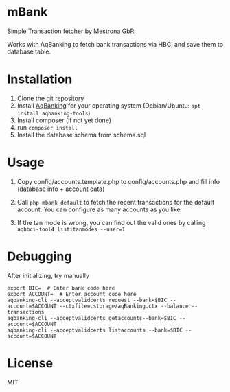 mBank
=====

Simple Transaction fetcher by Mestrona GbR.

Works with AqBanking to fetch bank transactions via HBCI and save them to database table.


Installation
============

1. Clone the git repository
2. Install [AqBanking](https://aquamaniac.de/) for your operating system (Debian/Ubuntu: `apt install aqbanking-tools`)
2. Install composer (if not yet done)
3. run `composer install`
4. Install the database schema from schema.sql

Usage
=====

1. Copy config/accounts.template.php to config/accounts.php and fill info
   (database info + account data)
   
2. Call `php mbank default` to fetch the recent transactions for the default
account. You can configure as many accounts as you like

3. If the tan mode is wrong, you can find out the valid ones by calling `aqhbci-tool4 listitanmodes --user=1`

Debugging
=========

After initializing, try manually

    export BIC=  # Enter bank code here
    export ACCOUNT=  # Enter account code here
    aqbanking-cli --acceptvalidcerts request --bank=$BIC --account=$ACCOUNT --ctxfile=.storage/aqBanking.ctx --balance --transactions
    aqbanking-cli --acceptvalidcerts getaccounts--bank=$BIC --account=$ACCOUNT
    aqbanking-cli --acceptvalidcerts listaccounts --bank=$BIC --account=$ACCOUNT 

License
=======

MIT
